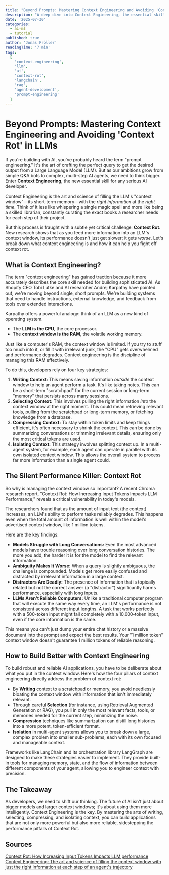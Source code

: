 ```yaml
---
title: "Beyond Prompts: Mastering Context Engineering and Avoiding 'Context Rot' in LLMs"
description: "A deep dive into Context Engineering, the essential skill for building advanced AI agents. Learn the four key strategies and how to combat 'Context Rot'—the performance degradation in LLMs with large context windows."
date: '2025-07-30'
categories:
  - ai-ml
  - tutorial
published: true
author: 'Jonas Fröller'
readingTime: '7 min'
tags:
  [
    'context-engineering',
    'llm',
    'ai',
    'context-rot',
    'langchain',
    'rag',
    'agent-development',
    'prompt-engineering'
  ]
---
```


<script>
  import AudioNativePlayer from '$lib/components/AudioNativePlayer.svelte';
</script>

# Beyond Prompts: Mastering Context Engineering and Avoiding 'Context Rot' in LLMs

<AudioNativePlayer />

If you're building with AI, you've probably heard the term "prompt engineering." It's the art of crafting the perfect query to get the desired output from a Large Language Model (LLM). But as our ambitions grow from simple Q&A bots to complex, multi-step AI agents, we need to think bigger. Enter **Context Engineering**, the new essential skill for any serious AI developer.

Context Engineering is the art and science of filling the LLM's "context window"—its short-term memory—with the _right information_ at the _right time_. Think of it less like whispering a single magic spell and more like being a skilled librarian, constantly curating the exact books a researcher needs for each step of their project.

But this process is fraught with a subtle yet critical challenge: **Context Rot**. New research shows that as you feed more information into an LLM's context window, its performance doesn't just get slower; it gets _worse_. Let's break down what context engineering is and how it can help you fight off context rot.

## What is Context Engineering?

The term "context engineering" has gained traction because it more accurately describes the core skill needed for building sophisticated AI. As Shopify CEO Tobi Lutke and AI researcher Andrej Karpathy have pointed out, we're moving beyond single, short prompts. We're building systems that need to handle instructions, external knowledge, and feedback from tools over extended interactions.

Karpathy offers a powerful analogy: think of an LLM as a new kind of operating system.

- The **LLM is the CPU**, the core processor.
- The **context window is the RAM**, the volatile working memory.

Just like a computer's RAM, the context window is limited. If you try to stuff too much into it, or fill it with irrelevant junk, the "CPU" gets overwhelmed and performance degrades. Context engineering is the discipline of managing this RAM effectively.

To do this, developers rely on four key strategies:

1.  **Writing Context:** This means saving information _outside_ the context window to help an agent perform a task. It's like taking notes. This can be a short-term "scratchpad" for the current session or long-term "memory" that persists across many sessions.
2.  **Selecting Context:** This involves pulling the right information _into_ the context window at the right moment. This could mean retrieving relevant tools, pulling from the scratchpad or long-term memory, or fetching knowledge from a database.
3.  **Compressing Context:** To stay within token limits and keep things efficient, it's often necessary to shrink the context. This can be done by summarizing conversations or trimming irrelevant details, ensuring only the most critical tokens are used.
4.  **Isolating Context:** This strategy involves splitting context up. In a multi-agent system, for example, each agent can operate in parallel with its own isolated context window. This allows the overall system to process far more information than a single agent could.

## The Silent Performance Killer: Context Rot

So why is managing the context window so important? A recent Chroma research report, "Context Rot: How Increasing Input Tokens Impacts LLM Performance," reveals a critical vulnerability in today's models.

The researchers found that as the amount of input text (the context) increases, an LLM's ability to perform tasks reliably degrades. This happens even when the total amount of information is well within the model's advertised context window, like 1 million tokens.

Here are the key findings:

- **Models Struggle with Long Conversations:** Even the most advanced models have trouble reasoning over long conversation histories. The more you add, the harder it is for the model to find the relevant information.
- **Ambiguity Makes It Worse:** When a query is slightly ambiguous, the challenge is compounded. Models get more easily confused and distracted by irrelevant information in a large context.
- **Distractors Are Deadly:** The presence of information that is topically related but not the correct answer (a "distractor") significantly harms performance, especially with long inputs.
- **LLMs Aren't Reliable Computers:** Unlike a traditional computer program that will execute the same way every time, an LLM's performance is not consistent across different input lengths. A task that works perfectly with a 500-token input might fail completely with a 10,000-token input, even if the core information is the same.

This means you can't just dump your entire chat history or a massive document into the prompt and expect the best results. Your "1 million token" context window doesn't guarantee 1 million tokens of reliable reasoning.

## How to Build Better with Context Engineering

To build robust and reliable AI applications, you have to be deliberate about what you put in the context window. Here's how the four pillars of context engineering directly address the problem of context rot:

- By **Writing** context to a scratchpad or memory, you avoid needlessly bloating the context window with information that isn't immediately relevant.
- Through careful **Selection** (for instance, using Retrieval Augmented Generation or RAG), you pull in only the most relevant facts, tools, or memories needed for the current step, minimizing the noise.
- **Compression** techniques like summarization can distill long histories into a more potent, token-efficient format.
- **Isolation** in multi-agent systems allows you to break down a large, complex problem into smaller sub-problems, each with its own focused and manageable context.

Frameworks like LangChain and its orchestration library LangGraph are designed to make these strategies easier to implement. They provide built-in tools for managing memory, state, and the flow of information between different components of your agent, allowing you to engineer context with precision.

## The Takeaway

As developers, we need to shift our thinking. The future of AI isn't just about bigger models and larger context windows; it's about using them more intelligently. Context Engineering is the key. By mastering the arts of writing, selecting, compressing, and isolating context, you can build applications that are not only more powerful but also more reliable, sidestepping the performance pitfalls of Context Rot.

<div id="research-sources">

## Sources

[Context Rot: How Increasing Input Tokens Impacts LLM performance](https://research.trychroma.com/context-rot)  
[Context Engineering: The art and science of filling the context window with just the right information at each step of an agent's trajectory](https://blog.langchain.com/context-engineering-for-agents)

</div>
